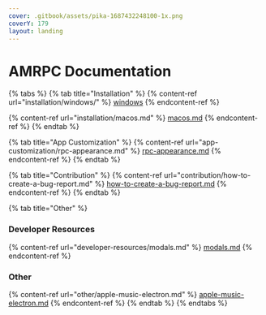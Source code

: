 ```yaml
---
cover: .gitbook/assets/pika-1687432248100-1x.png
coverY: 179
layout: landing
---
```


# AMRPC Documentation

{% tabs %}
{% tab title="Installation" %}
{% content-ref url="installation/windows/" %}
[windows](installation/windows/)
{% endcontent-ref %}

{% content-ref url="installation/macos.md" %}
[macos.md](installation/macos.md)
{% endcontent-ref %}
{% endtab %}

{% tab title="App Customization" %}
{% content-ref url="app-customization/rpc-appearance.md" %}
[rpc-appearance.md](app-customization/rpc-appearance.md)
{% endcontent-ref %}
{% endtab %}

{% tab title="Contribution" %}
{% content-ref url="contribution/how-to-create-a-bug-report.md" %}
[how-to-create-a-bug-report.md](contribution/how-to-create-a-bug-report.md)
{% endcontent-ref %}
{% endtab %}

{% tab title="Other" %}
### Developer Resources

{% content-ref url="developer-resources/modals.md" %}
[modals.md](developer-resources/modals.md)
{% endcontent-ref %}



### Other

{% content-ref url="other/apple-music-electron.md" %}
[apple-music-electron.md](other/apple-music-electron.md)
{% endcontent-ref %}
{% endtab %}
{% endtabs %}
